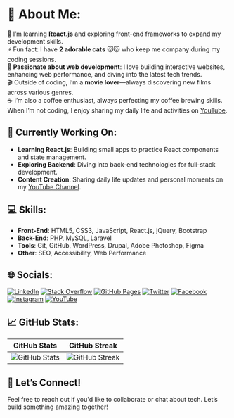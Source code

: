# 💫 About Me:
🌱 I’m learning **React.js** and exploring front-end frameworks to expand my development skills.<br>
⚡ Fun fact: I have **2 adorable cats** 🐱🐱 who keep me company during my coding sessions.<br>
🚀 **Passionate about web development**: I love building interactive websites, enhancing web performance, and diving into the latest tech trends.<br>
🎬 Outside of coding, I’m a **movie lover**—always discovering new films across various genres.<br>
☕ I’m also a coffee enthusiast, always perfecting my coffee brewing skills. When I’m not coding, I enjoy sharing my daily life and activities on [YouTube](https://www.youtube.com/@julykhant/).


## 🚀 Currently Working On:
- **Learning React.js**: Building small apps to practice React components and state management.
- **Exploring Backend**: Diving into back-end technologies for full-stack development.
- **Content Creation**: Sharing daily life updates and personal moments on my [YouTube Channel](https://www.youtube.com/@julykhant/).

## 💻 Skills:
- **Front-End**: HTML5, CSS3, JavaScript, React.js, jQuery, Bootstrap
- **Back-End**: PHP, MySQL, Laravel
- **Tools**: Git, GitHub, WordPress, Drupal, Adobe Photoshop, Figma
- **Other**: SEO, Accessibility, Web Performance

## 🌐 Socials:
[![LinkedIn](https://img.shields.io/badge/LinkedIn-%230077B5.svg?logo=linkedin&logoColor=white)](https://linkedin.com/in/kyiphyu-khant) [![Stack Overflow](https://img.shields.io/badge/-Stackoverflow-FE7A16?logo=stack-overflow&logoColor=white)](https://stackoverflow.com/users/9482702) [![GitHub Pages](https://img.shields.io/badge/GitHub%20Pages-100000?logo=github&logoColor=white)](https://kyiphyukhant.github.io/) [![Twitter](https://img.shields.io/badge/Twitter-%231DA1F2.svg?logo=twitter&logoColor=white)](https://x.com/kyiphyukhant) [![Facebook](https://img.shields.io/badge/Facebook-%231877F2.svg?logo=facebook&logoColor=white)](https://www.facebook.com/JeVeuxJusteEtreLibre) [![Instagram](https://img.shields.io/badge/Instagram-%23E4405F.svg?logo=instagram&logoColor=white)](https://www.instagram.com/kyi_phyu_khant/) [![YouTube](https://img.shields.io/badge/YouTube-%23FF0000.svg?logo=youtube&logoColor=white)](https://www.youtube.com/@julykhant/)


## 📈 GitHub Stats:

| GitHub Stats | GitHub Streak |
|--------------|---------------|
| ![GitHub Stats](https://github-readme-stats.vercel.app/api?username=KyiPhyuKhant&show_icons=true&count_private=true&hide=prs&theme=radical) | ![GitHub Streak](https://github-readme-streak-stats.herokuapp.com/?user=KyiPhyuKhant&theme=radical) |


## 💬 Let’s Connect!
Feel free to reach out if you'd like to collaborate or chat about tech. Let’s build something amazing together!
